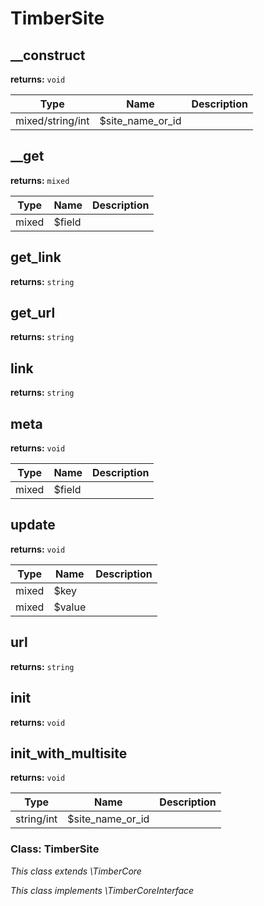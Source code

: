 
# TimberSite


## __construct
**returns:** `void`



Type | Name | Description
---- | ---- | -----------
mixed/string/int | $site_name_or_id | 


## __get
**returns:** `mixed`



Type | Name | Description
---- | ---- | -----------
mixed | $field | 


## get_link
**returns:** `string`




## get_url
**returns:** `string`




## link
**returns:** `string`




## meta
**returns:** `void`



Type | Name | Description
---- | ---- | -----------
mixed | $field | 


## update
**returns:** `void`



Type | Name | Description
---- | ---- | -----------
mixed | $key | 
mixed | $value | 


## url
**returns:** `string`




## init
**returns:** `void`




## init_with_multisite
**returns:** `void`



Type | Name | Description
---- | ---- | -----------
string/int | $site_name_or_id | 



### Class: TimberSite



*This class extends \TimberCore*

*This class implements \TimberCoreInterface*

